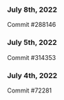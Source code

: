### July 8th, 2022

Commit #288146

### July 5th, 2022

Commit #314353


### July 4th, 2022

Commit #72281
